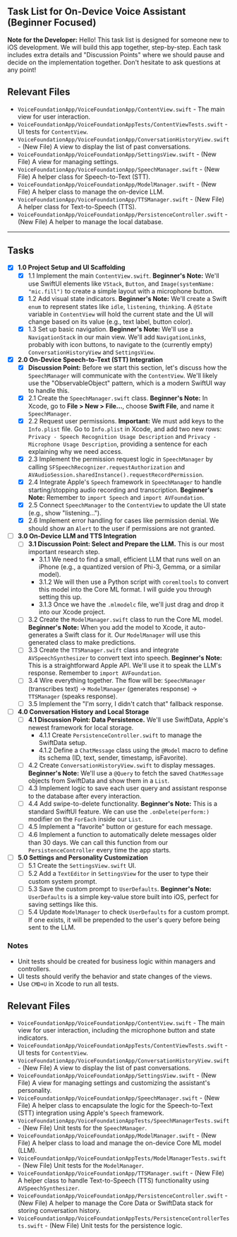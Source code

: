 ## Task List for On-Device Voice Assistant (Beginner Focused)

**Note for the Developer:** Hello! This task list is designed for someone new to iOS development. We will build this app together, step-by-step. Each task includes extra details and "Discussion Points" where we should pause and decide on the implementation together. Don't hesitate to ask questions at any point!

## Relevant Files

- `VoiceFoundationApp/VoiceFoundationApp/ContentView.swift` - The main view for user interaction.
- `VoiceFoundationApp/VoiceFoundationAppTests/ContentViewTests.swift` - UI tests for `ContentView`.
- `VoiceFoundationApp/VoiceFoundationApp/ConversationHistoryView.swift` - (New File) A view to display the list of past conversations.
- `VoiceFoundationApp/VoiceFoundationApp/SettingsView.swift` - (New File) A view for managing settings.
- `VoiceFoundationApp/VoiceFoundationApp/SpeechManager.swift` - (New File) A helper class for Speech-to-Text (STT).
- `VoiceFoundationApp/VoiceFoundationApp/ModelManager.swift` - (New File) A helper class to manage the on-device LLM.
- `VoiceFoundationApp/VoiceFoundationApp/TTSManager.swift` - (New File) A helper class for Text-to-Speech (TTS).
- `VoiceFoundationApp/VoiceFoundationApp/PersistenceController.swift` - (New File) A helper to manage the local database.

---

## Tasks

- [x] **1.0 Project Setup and UI Scaffolding**
  - [x] 1.1 Implement the main `ContentView.swift`. **Beginner's Note:** We'll use SwiftUI elements like `VStack`, `Button`, and `Image(systemName: "mic.fill")` to create a simple layout with a microphone button.
  - [x] 1.2 Add visual state indicators. **Beginner's Note:** We'll create a Swift `enum` to represent states like `idle`, `listening`, `thinking`. A `@State` variable in `ContentView` will hold the current state and the UI will change based on its value (e.g., text label, button color).
  - [x] 1.3 Set up basic navigation. **Beginner's Note:** We'll use a `NavigationStack` in our main view. We'll add `NavigationLink`s, probably with icon buttons, to navigate to the (currently empty) `ConversationHistoryView` and `SettingsView`.

- [x] **2.0 On-Device Speech-to-Text (STT) Integration**
  - [x] **Discussion Point:** Before we start this section, let's discuss how the `SpeechManager` will communicate with the `ContentView`. We'll likely use the "ObservableObject" pattern, which is a modern SwiftUI way to handle this.
  - [x] 2.1 Create the `SpeechManager.swift` class. **Beginner's Note:** In Xcode, go to **File > New > File...**, choose **Swift File**, and name it `SpeechManager`.
  - [x] 2.2 Request user permissions. **Important:** We must add keys to the `Info.plist` file. Go to `Info.plist` in Xcode, and add two new rows: `Privacy - Speech Recognition Usage Description` and `Privacy - Microphone Usage Description`, providing a sentence for each explaining why we need access.
  - [x] 2.3 Implement the permission request logic in `SpeechManager` by calling `SFSpeechRecognizer.requestAuthorization` and `AVAudioSession.sharedInstance().requestRecordPermission`.
  - [x] 2.4 Integrate Apple's `Speech` framework in `SpeechManager` to handle starting/stopping audio recording and transcription. **Beginner's Note:** Remember to `import Speech` and `import AVFoundation`.
  - [x] 2.5 Connect `SpeechManager` to the `ContentView` to update the UI state (e.g., show "listening...").
  - [x] 2.6 Implement error handling for cases like permission denial. We should show an `Alert` to the user if permissions are not granted.

- [ ] **3.0 On-Device LLM and TTS Integration**
  - [ ] **3.1 Discussion Point: Select and Prepare the LLM.** This is our most important research step.
      - 3.1.1 We need to find a small, efficient LLM that runs well on an iPhone (e.g., a quantized version of Phi-3, Gemma, or a similar model).
      - 3.1.2 We will then use a Python script with `coremltools` to convert this model into the Core ML format. I will guide you through setting this up.
      - 3.1.3 Once we have the `.mlmodelc` file, we'll just drag and drop it into our Xcode project.
  - [ ] 3.2 Create the `ModelManager.swift` class to run the Core ML model. **Beginner's Note:** When you add the model to Xcode, it auto-generates a Swift class for it. Our `ModelManager` will use this generated class to make predictions.
  - [ ] 3.3 Create the `TTSManager.swift` class and integrate `AVSpeechSynthesizer` to convert text into speech. **Beginner's Note:** This is a straightforward Apple API. We'll use it to speak the LLM's response. Remember to `import AVFoundation`.
  - [ ] 3.4 Wire everything together. The flow will be: `SpeechManager` (transcribes text) -> `ModelManager` (generates response) -> `TTSManager` (speaks response).
  - [ ] 3.5 Implement the "I'm sorry, I didn't catch that" fallback response.

- [ ] **4.0 Conversation History and Local Storage**
  - [ ] **4.1 Discussion Point: Data Persistence.** We'll use SwiftData, Apple's newest framework for local storage.
      - 4.1.1 Create `PersistenceController.swift` to manage the SwiftData setup.
      - 4.1.2 Define a `ChatMessage` class using the `@Model` macro to define its schema (ID, text, sender, timestamp, isFavorite).
  - [ ] 4.2 Create `ConversationHistoryView.swift` to display messages. **Beginner's Note:** We'll use a `@Query` to fetch the saved `ChatMessage` objects from SwiftData and show them in a `List`.
  - [ ] 4.3 Implement logic to save each user query and assistant response to the database after every interaction.
  - [ ] 4.4 Add swipe-to-delete functionality. **Beginner's Note:** This is a standard SwiftUI feature. We can use the `.onDelete(perform:)` modifier on the `ForEach` inside our `List`.
  - [ ] 4.5 Implement a "favorite" button or gesture for each message.
  - [ ] 4.6 Implement a function to automatically delete messages older than 30 days. We can call this function from our `PersistenceController` every time the app starts.

- [ ] **5.0 Settings and Personality Customization**
  - [ ] 5.1 Create the `SettingsView.swift` UI.
  - [ ] 5.2 Add a `TextEditor` in `SettingsView` for the user to type their custom system prompt.
  - [ ] 5.3 Save the custom prompt to `UserDefaults`. **Beginner's Note:** `UserDefaults` is a simple key-value store built into iOS, perfect for saving settings like this.
  - [ ] 5.4 Update `ModelManager` to check `UserDefaults` for a custom prompt. If one exists, it will be prepended to the user's query before being sent to the LLM.

### Notes

- Unit tests should be created for business logic within managers and controllers.
- UI tests should verify the behavior and state changes of the views.
- Use `CMD+U` in Xcode to run all tests.

## Relevant Files

- `VoiceFoundationApp/VoiceFoundationApp/ContentView.swift` - The main view for user interaction, including the microphone button and state indicators.
- `VoiceFoundationApp/VoiceFoundationAppTests/ContentViewTests.swift` - UI tests for `ContentView`.
- `VoiceFoundationApp/VoiceFoundationApp/ConversationHistoryView.swift` - (New File) A view to display the list of past conversations.
- `VoiceFoundationApp/VoiceFoundationApp/SettingsView.swift` - (New File) A view for managing settings and customizing the assistant's personality.
- `VoiceFoundationApp/VoiceFoundationApp/SpeechManager.swift` - (New File) A helper class to encapsulate the logic for the Speech-to-Text (STT) integration using Apple's `Speech` framework.
- `VoiceFoundationApp/VoiceFoundationAppTests/SpeechManagerTests.swift` - (New File) Unit tests for the `SpeechManager`.
- `VoiceFoundationApp/VoiceFoundationApp/ModelManager.swift` - (New File) A helper class to load and manage the on-device Core ML model (LLM).
- `VoiceFoundationApp/VoiceFoundationAppTests/ModelManagerTests.swift` - (New File) Unit tests for the `ModelManager`.
- `VoiceFoundationApp/VoiceFoundationApp/TTSManager.swift` - (New File) A helper class to handle Text-to-Speech (TTS) functionality using `AVSpeechSynthesizer`.
- `VoiceFoundationApp/VoiceFoundationApp/PersistenceController.swift` - (New File) A helper to manage the Core Data or SwiftData stack for storing conversation history.
- `VoiceFoundationApp/VoiceFoundationAppTests/PersistenceControllerTests.swift` - (New File) Unit tests for the persistence logic. 